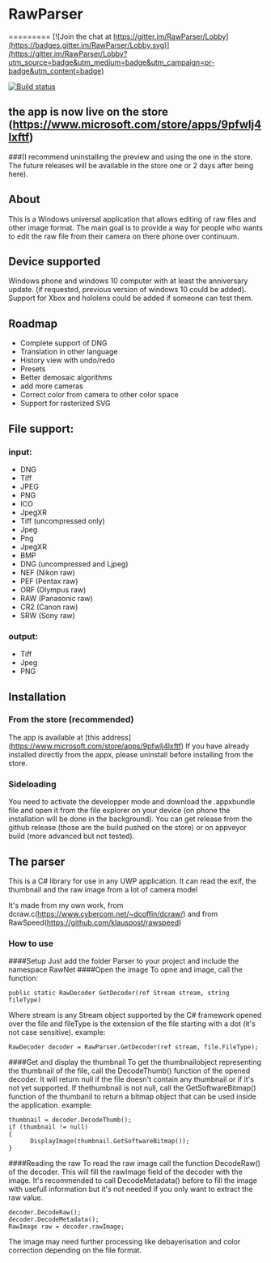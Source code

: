 # RawParser
=========
[![Join the chat at https://gitter.im/RawParser/Lobby](https://badges.gitter.im/RawParser/Lobby.svg)](https://gitter.im/RawParser/Lobby?utm_source=badge&utm_medium=badge&utm_campaign=pr-badge&utm_content=badge)

[![Build status](https://ci.appveyor.com/api/projects/status/sdvkbleoqohq9rmb/branch/master?svg=true)](https://ci.appveyor.com/project/arimhan/rawparser/branch/master)

## the app is now live on the store (https://www.microsoft.com/store/apps/9pfwlj4lxftf) 
###(I recommend uninstalling the preview and using the one in the store. The future releases will be available in the store one or 2 days after being here).

## About
This is a Windows universal application that allows editing of raw files and other image format.
The main goal is to provide a way for people who wants to edit the raw file from their camera on there phone over continuum.
## Device supported
Windows phone and windows 10 computer with at least the anniversary update. (if requested, previous version of windows 10 could be added).
Support for Xbox and hololens could be added if someone can test them.

## Roadmap
- Complete support of DNG 
- Translation in other language
- History view with undo/redo
- Presets
- Better demosaic algorithms
- add more cameras
- Correct color from camera to other color space
- Support for rasterized SVG

## File support:
### input:
- DNG
- Tiff
- JPEG
- PNG
- ICO
- JpegXR
- Tiff (uncompressed only)
- Jpeg
- Png 
- JpegXR
- BMP
- DNG (uncompressed and Ljpeg)  
- NEF (Nikon raw)
- PEF (Pentax raw)
- ORF (Olympus raw)
- RAW (Panasonic raw)
- CR2 (Canon raw)
- SRW (Sony raw)
  
### output:
 - Tiff
 - Jpeg
 - PNG

## Installation
### From the store (recommended)
The app is available at [this address]
(https://www.microsoft.com/store/apps/9pfwlj4lxftf)
If you have already installed directly from the appx, please uninstall before installing from the store.

### Sideloading
You need to activate the developper mode and download the .appxbundle file and open it from the file explorer on your device (on phone the installation will be done in the background).
 You can get release from the github release (those are the build pushed on the store) or on appveyor build (more advanced but not tested).
 
 ## The parser
 This is a C# library for use in any UWP application.
It can read the exif, the thumbnail and the raw image from a lot of camera model

It's made from my own work, from dcraw.c(https://www.cybercom.net/~dcoffin/dcraw/) and from RawSpeed(https://github.com/klauspost/rawspeed)

### How to use
####Setup
Just add the folder Parser to your project and include the namespace RawNet
####Open the image
To opne and image, call the function:
```
public static RawDecoder GetDecoder(ref Stream stream, string fileType)
```
Where stream is any Stream object supported by the C# framework opened over the file and fileType is the extension of the file starting with a dot (it's not case sensitive).
example:
```
RawDecoder decoder = RawParser.GetDecoder(ref stream, file.FileType);
```
####Get and display the thumbnail
To get the thumbnailobject representing the thumbnail of the file, call the DecodeThumb() function of the opened decoder. It will return null if the file doesn't contain any thumbnail or if it's not yet supported. If thethumbnail is not null, call the GetSoftwareBitmap() function of the thumbanil to return a bitmap object that can be used inside the application.
example:
```
thumbnail = decoder.DecodeThumb();
if (thumbnail != null)
{
      DisplayImage(thumbnail.GetSoftwareBitmap());        
}
```

####Reading the raw
To read the raw image call the function DecodeRaw() of the decoder. This will fill the rawImage field of the decoder with the image.
It's recommended to call DecodeMetadata() before to fill the image with usefull information but it's not needed if you only want to extract the raw value.
```
decoder.DecodeRaw();
decoder.DecodeMetadata();
RawImage raw = decoder.rawImage;
```
The image may need further processing like debayerisation and color correction depending on the file format.
